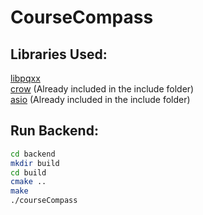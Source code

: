 # CourseCompass

## Libraries Used:

[libpqxx](https://github.com/jtv/libpqxx?tab=readme-ov-file)
<br>
[crow](https://github.com/CrowCpp/Crow) (Already included in the include folder)
<br>
[asio](https://github.com/chriskohlhoff/asio/) (Already included in the include folder)

## Run Backend:

```sh
cd backend
mkdir build
cd build
cmake ..
make
./courseCompass
```
